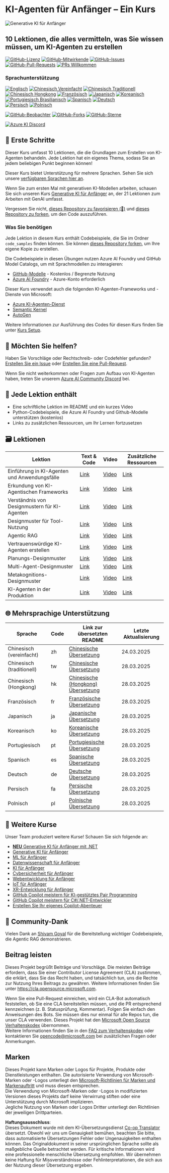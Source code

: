 <!--
CO_OP_TRANSLATOR_METADATA:
{
  "original_hash": "09e975d95b470ee45ab546c22ee35d33",
  "translation_date": "2025-03-28T09:59:59+00:00",
  "source_file": "README.md",
  "language_code": "de"
}
-->
# KI-Agenten für Anfänger – Ein Kurs

![Generative KI für Anfänger](../../translated_images/repo-thumbnail.fdd5f487bb7274d4a08459d76907ec4914de268c99637e9af082b1d3eb0730e2.de.png)

## 10 Lektionen, die alles vermitteln, was Sie wissen müssen, um KI-Agenten zu erstellen

[![GitHub-Lizenz](https://img.shields.io/github/license/microsoft/ai-agents-for-beginners.svg)](https://github.com/microsoft/ai-agents-for-beginners/blob/master/LICENSE?WT.mc_id=academic-105485-koreyst)
[![GitHub-Mitwirkende](https://img.shields.io/github/contributors/microsoft/ai-agents-for-beginners.svg)](https://GitHub.com/microsoft/ai-agents-for-beginners/graphs/contributors/?WT.mc_id=academic-105485-koreyst)
[![GitHub-Issues](https://img.shields.io/github/issues/microsoft/ai-agents-for-beginners.svg)](https://GitHub.com/microsoft/ai-agents-for-beginners/issues/?WT.mc_id=academic-105485-koreyst)
[![GitHub-Pull-Requests](https://img.shields.io/github/issues-pr/microsoft/ai-agents-for-beginners.svg)](https://GitHub.com/microsoft/ai-agents-for-beginners/pulls/?WT.mc_id=academic-105485-koreyst)
[![PRs Willkommen](https://img.shields.io/badge/PRs-welcome-brightgreen.svg?style=flat-square)](http://makeapullrequest.com?WT.mc_id=academic-105485-koreyst)

### Sprachunterstützung
[![Englisch](https://img.shields.io/badge/English-brightgreen.svg?style=flat-square)](README.md)
[![Chinesisch Vereinfacht](https://img.shields.io/badge/Chinese_Simplified-brightgreen.svg?style=flat-square)](../zh/README.md)
[![Chinesisch Traditionell](https://img.shields.io/badge/Chinese_Traditional-brightgreen.svg?style=flat-square)](../tw/README.md)     
[![Chinesisch Hongkong](https://img.shields.io/badge/Chinese_Hong_Kong-brightgreen.svg?style=flat-square)](../hk/README.md) 
[![Französisch](https://img.shields.io/badge/French-brightgreen.svg?style=flat-square)](../fr/README.md)
[![Japanisch](https://img.shields.io/badge/Japanese-brightgreen.svg?style=flat-square)](../ja/README.md) 
[![Koreanisch](https://img.shields.io/badge/Korean-brightgreen.svg?style=flat-square)](../ko/README.md)
[![Portugiesisch Brasilianisch](https://img.shields.io/badge/Portuguese_Brazilian-brightgreen.svg?style=flat-square)](../pt/README.md)
[![Spanisch](https://img.shields.io/badge/Spanish-brightgreen.svg?style=flat-square)](../es/README.md)
[![Deutsch](https://img.shields.io/badge/German-brightgreen.svg?style=flat-square)](./README.md)  
[![Persisch](https://img.shields.io/badge/Persian-brightgreen.svg?style=flat-square)](../fa/README.md) 
[![Polnisch](https://img.shields.io/badge/Polish-brightgreen.svg?style=flat-square)](../pl/README.md) 

[![GitHub-Beobachter](https://img.shields.io/github/watchers/microsoft/ai-agents-for-beginners.svg?style=social&label=Watch)](https://GitHub.com/microsoft/ai-agents-for-beginners/watchers/?WT.mc_id=academic-105485-koreyst)
[![GitHub-Forks](https://img.shields.io/github/forks/microsoft/ai-agents-for-beginners.svg?style=social&label=Fork)](https://GitHub.com/microsoft/ai-agents-for-beginners/network/?WT.mc_id=academic-105485-koreyst)
[![GitHub-Sterne](https://img.shields.io/github/stars/microsoft/ai-agents-for-beginners.svg?style=social&label=Star)](https://GitHub.com/microsoft/ai-agents-for-beginners/stargazers/?WT.mc_id=academic-105485-koreyst)

[![Azure KI Discord](https://dcbadge.limes.pink/api/server/kzRShWzttr)](https://discord.gg/kzRShWzttr)


## 🌱 Erste Schritte

Dieser Kurs umfasst 10 Lektionen, die die Grundlagen zum Erstellen von KI-Agenten behandeln. Jede Lektion hat ein eigenes Thema, sodass Sie an jedem beliebigen Punkt beginnen können!

Dieser Kurs bietet Unterstützung für mehrere Sprachen. Sehen Sie sich unsere [verfügbaren Sprachen hier an](../..). 

Wenn Sie zum ersten Mal mit generativen KI-Modellen arbeiten, schauen Sie sich unseren Kurs [Generative KI für Anfänger](https://aka.ms/genai-beginners) an, der 21 Lektionen zum Arbeiten mit GenAI umfasst.

Vergessen Sie nicht, [dieses Repository zu favorisieren (🌟)](https://docs.github.com/en/get-started/exploring-projects-on-github/saving-repositories-with-stars?WT.mc_id=academic-105485-koreyst) und [dieses Repository zu forken](https://github.com/microsoft/ai-agents-for-beginners/fork), um den Code auszuführen.

### Was Sie benötigen 

Jede Lektion in diesem Kurs enthält Codebeispiele, die Sie im Ordner `code_samples` finden können. Sie können [dieses Repository forken](https://github.com/microsoft/ai-agents-for-beginners/fork), um Ihre eigene Kopie zu erstellen.  

Die Codebeispiele in diesen Übungen nutzen Azure AI Foundry und GitHub Model Catalogs, um mit Sprachmodellen zu interagieren:

- [GitHub-Modelle](https://aka.ms/ai-agents-beginners/github-models) - Kostenlos / Begrenzte Nutzung
- [Azure AI Foundry](https://aka.ms/ai-agents-beginners/ai-foundry) - Azure-Konto erforderlich

Dieser Kurs verwendet auch die folgenden KI-Agenten-Frameworks und -Dienste von Microsoft:

- [Azure KI-Agenten-Dienst](https://aka.ms/ai-agents-beginners/ai-agent-service)
- [Semantic Kernel](https://aka.ms/ai-agents-beginners/semantic-kernel)  
- [AutoGen](https://aka.ms/ai-agents/autogen)  

Weitere Informationen zur Ausführung des Codes für diesen Kurs finden Sie unter [Kurs Setup](./00-course-setup/README.md).  

## 🙏 Möchten Sie helfen?  

Haben Sie Vorschläge oder Rechtschreib- oder Codefehler gefunden? [Erstellen Sie ein Issue](https://github.com/microsoft/ai-agents-for-beginners/issues?WT.mc_id=academic-105485-koreyst) oder [Erstellen Sie eine Pull-Request](https://github.com/microsoft/ai-agents-for-beginners/pulls?WT.mc_id=academic-105485-koreyst).  

Wenn Sie nicht weiterkommen oder Fragen zum Aufbau von KI-Agenten haben, treten Sie unserem [Azure AI Community Discord](https://discord.gg/kzRShWzttr) bei.  

## 📂 Jede Lektion enthält  

- Eine schriftliche Lektion im README und ein kurzes Video  
- Python-Codebeispiele, die Azure AI Foundry und Github-Modelle unterstützen (kostenlos)  
- Links zu zusätzlichen Ressourcen, um Ihr Lernen fortzusetzen  

## 🗃️ Lektionen  

| **Lektion**                              | **Text & Code**                                   | **Video**                                                  | **Zusätzliche Ressourcen**                                                            |
|------------------------------------------|--------------------------------------------------|------------------------------------------------------------|---------------------------------------------------------------------------------------|
| Einführung in KI-Agenten und Anwendungsfälle | [Link](./01-intro-to-ai-agents/README.md)         | [Video](https://youtu.be/3zgm60bXmQk?si=z8QygFvYQv-9WtO1)  | [Link](https://aka.ms/ai-agents-beginners/collection?WT.mc_id=academic-105485-koreyst) |
| Erkundung von KI-Agentischen Frameworks   | [Link](./02-explore-agentic-frameworks/README.md) | [Video](https://youtu.be/ODwF-EZo_O8?si=Vawth4hzVaHv-u0H)  | [Link](https://aka.ms/ai-agents-beginners/collection?WT.mc_id=academic-105485-koreyst) |
| Verständnis von Designmustern für KI-Agenten | [Link](./03-agentic-design-patterns/README.md)    | [Video](https://youtu.be/m9lM8qqoOEA?si=BIzHwzstTPL8o9GF)  | [Link](https://aka.ms/ai-agents-beginners/collection?WT.mc_id=academic-105485-koreyst) |
| Designmuster für Tool-Nutzung             | [Link](./04-tool-use/README.md)                   | [Video](https://youtu.be/vieRiPRx-gI?si=2z6O2Xu2cu_Jz46N)  | [Link](https://aka.ms/ai-agents-beginners/collection?WT.mc_id=academic-105485-koreyst) |
| Agentic RAG                               | [Link](./05-agentic-rag/README.md)                | [Video](https://youtu.be/WcjAARvdL7I?si=gKPWsQpKiIlDH9A3)  | [Link](https://aka.ms/ai-agents-beginners/collection?WT.mc_id=academic-105485-koreyst) |
| Vertrauenswürdige KI-Agenten erstellen    | [Link](./06-building-trustworthy-agents/README.md)| [Video](https://youtu.be/iZKkMEGBCUQ?si=jZjpiMnGFOE9L8OK ) | [Link](https://aka.ms/ai-agents-beginners/collection?WT.mc_id=academic-105485-koreyst) |
| Planungs-Designmuster                     | [Link](./07-planning-design/README.md)            | [Video](https://youtu.be/kPfJ2BrBCMY?si=6SC_iv_E5-mzucnC)  | [Link](https://aka.ms/ai-agents-beginners/collection?WT.mc_id=academic-105485-koreyst) |
| Multi-Agent-Designmuster                  | [Link](./08-multi-agent/README.md)                | [Video](https://youtu.be/V6HpE9hZEx0?si=rMgDhEu7wXo2uo6g)  | [Link](https://aka.ms/ai-agents-beginners/collection?WT.mc_id=academic-105485-koreyst) |  
| Metakognitions-Designmuster             | [Link](./09-metacognition/README.md)               | [Video](https://youtu.be/His9R6gw6Ec?si=8gck6vvdSNCt6OcF)  | [Link](https://aka.ms/ai-agents-beginners/collection?WT.mc_id=academic-105485-koreyst) |
| KI-Agenten in der Produktion            | [Link](./10-ai-agents-production/README.md)        | [Video](https://youtu.be/l4TP6IyJxmQ?si=31dnhexRo6yLRJDl)  | [Link](https://aka.ms/ai-agents-beginners/collection?WT.mc_id=academic-105485-koreyst) |

## 🌐 Mehrsprachige Unterstützung

| Sprache              | Code | Link zur übersetzten README                            | Letzte Aktualisierung |
|----------------------|------|--------------------------------------------------------|------------------------|
| Chinesisch (vereinfacht) | zh   | [Chinesische Übersetzung](../zh/README.md) | 24.03.2025            |
| Chinesisch (traditionell)| tw   | [Chinesische Übersetzung](../tw/README.md) |28.03.2025            |
| Chinesisch (Hongkong) | hk   | [Chinesische (Hongkong) Übersetzung](../hk/README.md) | 28.03.2025            |
| Französisch           | fr   | [Französische Übersetzung](../fr/README.md) | 28.03.2025            |
| Japanisch             | ja   | [Japanische Übersetzung](../ja/README.md)  | 28.03.2025            |
| Koreanisch            | ko   | [Koreanische Übersetzung](../ko/README.md) | 28.03.2025            |
| Portugiesisch         | pt   | [Portugiesische Übersetzung](../pt/README.md) |28.03.2025            |
| Spanisch              | es   | [Spanische Übersetzung](../es/README.md)   | 28.03.2025            |
| Deutsch               | de   | [Deutsche Übersetzung](./README.md)   | 28.03.2025            |
| Persisch              | fa   | [Persische Übersetzung](../fa/README.md)  | 28.03.2025            |
| Polnisch              | pl   | [Polnische Übersetzung](../pl/README.md)  | 28.03.2025            |

## 🎒 Weitere Kurse

Unser Team produziert weitere Kurse! Schauen Sie sich folgende an:

- [**NEU** Generative KI für Anfänger mit .NET](https://github.com/microsoft/Generative-AI-for-beginners-dotnet?WT.mc_id=academic-105485-koreyst)
- [Generative KI für Anfänger](https://github.com/microsoft/generative-ai-for-beginners?WT.mc_id=academic-105485-koreyst)
- [ML für Anfänger](https://aka.ms/ml-beginners?WT.mc_id=academic-105485-koreyst)
- [Datenwissenschaft für Anfänger](https://aka.ms/datascience-beginners?WT.mc_id=academic-105485-koreyst)
- [KI für Anfänger](https://aka.ms/ai-beginners?WT.mc_id=academic-105485-koreyst)
- [Cybersicherheit für Anfänger](https://github.com/microsoft/Security-101??WT.mc_id=academic-96948-sayoung)
- [Webentwicklung für Anfänger](https://aka.ms/webdev-beginners?WT.mc_id=academic-105485-koreyst)
- [IoT für Anfänger](https://aka.ms/iot-beginners?WT.mc_id=academic-105485-koreyst)
- [XR-Entwicklung für Anfänger](https://github.com/microsoft/xr-development-for-beginners?WT.mc_id=academic-105485-koreyst)
- [GitHub Copilot meistern für KI-gestütztes Pair Programming](https://aka.ms/GitHubCopilotAI?WT.mc_id=academic-105485-koreyst)
- [GitHub Copilot meistern für C#/.NET-Entwickler](https://github.com/microsoft/mastering-github-copilot-for-dotnet-csharp-developers?WT.mc_id=academic-105485-koreyst)
- [Erstellen Sie Ihr eigenes Copilot-Abenteuer](https://github.com/microsoft/CopilotAdventures?WT.mc_id=academic-105485-koreyst)

## 🌟 Community-Dank

Vielen Dank an [Shivam Goyal](https://www.linkedin.com/in/shivam2003/) für die Bereitstellung wichtiger Codebeispiele, die Agentic RAG demonstrieren.

## Beitrag leisten

Dieses Projekt begrüßt Beiträge und Vorschläge. Die meisten Beiträge erfordern, dass Sie einer
Contributor License Agreement (CLA) zustimmen, die erklärt, dass Sie das Recht haben, und tatsächlich tun, uns die
Rechte zur Nutzung Ihres Beitrags zu gewähren. Weitere Informationen finden Sie unter <https://cla.opensource.microsoft.com>.

Wenn Sie eine Pull-Request einreichen, wird ein CLA-Bot automatisch feststellen, ob Sie eine CLA bereitstellen müssen, und die PR entsprechend kennzeichnen (z. B. Statusprüfung, Kommentar). Folgen Sie einfach den Anweisungen des Bots. Sie müssen dies nur einmal für alle Repos tun, die unser CLA verwenden.
Dieses Projekt hat den [Microsoft Open Source Verhaltenskodex](https://opensource.microsoft.com/codeofconduct/) übernommen.  
Weitere Informationen finden Sie in den [FAQ zum Verhaltenskodex](https://opensource.microsoft.com/codeofconduct/faq/) oder  
kontaktieren Sie [opencode@microsoft.com](mailto:opencode@microsoft.com) bei zusätzlichen Fragen oder Anmerkungen.

## Marken

Dieses Projekt kann Marken oder Logos für Projekte, Produkte oder Dienstleistungen enthalten. Die autorisierte Verwendung von Microsoft-Marken oder -Logos unterliegt den [Microsoft-Richtlinien für Marken und Markenauftritt](https://www.microsoft.com/legal/intellectualproperty/trademarks/usage/general) und muss diesen entsprechen.  
Die Verwendung von Microsoft-Marken oder -Logos in modifizierten Versionen dieses Projekts darf keine Verwirrung stiften oder eine Unterstützung durch Microsoft implizieren.  
Jegliche Nutzung von Marken oder Logos Dritter unterliegt den Richtlinien der jeweiligen Drittparteien.

**Haftungsausschluss**:  
Dieses Dokument wurde mit dem KI-Übersetzungsdienst [Co-op Translator](https://github.com/Azure/co-op-translator) übersetzt. Obwohl wir uns um Genauigkeit bemühen, beachten Sie bitte, dass automatisierte Übersetzungen Fehler oder Ungenauigkeiten enthalten können. Das Originaldokument in seiner ursprünglichen Sprache sollte als maßgebliche Quelle betrachtet werden. Für kritische Informationen wird eine professionelle menschliche Übersetzung empfohlen. Wir übernehmen keine Haftung für Missverständnisse oder Fehlinterpretationen, die sich aus der Nutzung dieser Übersetzung ergeben.